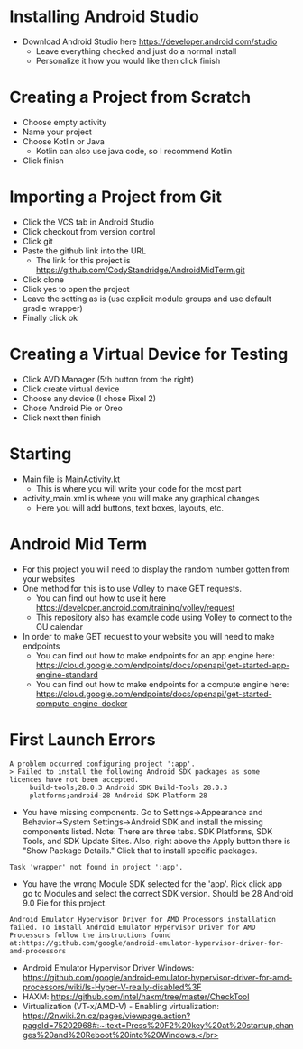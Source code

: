 # Installing Android Studio
- Download Android Studio here https://developer.android.com/studio
  - Leave everything checked and just do a normal install
  - Personalize it how you would like then click finish
  
 # Creating a Project from Scratch
- Choose empty activity
- Name your project
- Choose Kotlin or Java
  - Kotlin can also use java code, so I recommend Kotlin
- Click finish

# Importing a Project from Git
- Click the VCS tab in Android Studio
- Click checkout from version control
- Click git
- Paste the github link into the URL
  - The link for this project is https://github.com/CodyStandridge/AndroidMidTerm.git
- Click clone
- Click yes to open the project
- Leave the setting as is (use explicit module groups and use default gradle wrapper)
- Finally click ok

# Creating a Virtual Device for Testing
- Click AVD Manager (5th button from the right)
- Click create virtual device
- Choose any device (I chose Pixel 2)
- Chose Android Pie or Oreo
- Click next then finish

# Starting
- Main file is MainActivity.kt
  - This is where you will write your code for the most part
- activity_main.xml is where you will make any graphical changes
  - Here you will add buttons, text boxes, layouts, etc. 

# Android Mid Term
- For this project you will need to display the random number gotten from your websites 
- One method for this is to use Volley to make GET requests. 
  - You can find out how to use it here https://developer.android.com/training/volley/request
  - This repository also has example code using Volley to connect to the OU calendar
- In order to make GET request to your website you will need to make endpoints
  - You can find out how to make endpoints for an app engine here: https://cloud.google.com/endpoints/docs/openapi/get-started-app-engine-standard
  - You can find out how to make endpoints for a compute engine here: https://cloud.google.com/endpoints/docs/openapi/get-started-compute-engine-docker
  
# First Launch Errors
```
A problem occurred configuring project ':app'.
> Failed to install the following Android SDK packages as some licences have not been accepted.
     build-tools;28.0.3 Android SDK Build-Tools 28.0.3
     platforms;android-28 Android SDK Platform 28
```
  - You have missing components. Go to Settings->Appearance and Behavior->System Settings->Android SDK and install the missing components listed. Note: There are three tabs. SDK Platforms, SDK Tools, and SDK Update Sites. Also, right above the Apply button there is "Show Package Details." Click that to install specific packages.
```
Task 'wrapper' not found in project ':app'.
```
  - You have the wrong Module SDK selected for the 'app'. Rick click app go to Modules and select the correct SDK version. Should be 28 Android 9.0 Pie for this project.
```
Android Emulator Hypervisor Driver for AMD Processors installation failed. To install Android Emulator Hypervisor Driver for AMD Processors follow the instructions found at:https://github.com/google/android-emulator-hypervisor-driver-for-amd-processors
```
  - Android Emulator Hypervisor Driver Windows: https://github.com/google/android-emulator-hypervisor-driver-for-amd-processors/wiki/Is-Hyper-V-really-disabled%3F</br>
  - HAXM: https://github.com/intel/haxm/tree/master/CheckTool</br>
  - Virtualization (VT-x/AMD-V) - Enabling virtualization: https://2nwiki.2n.cz/pages/viewpage.action?pageId=75202968#:~:text=Press%20F2%20key%20at%20startup,changes%20and%20Reboot%20into%20Windows.</br>
